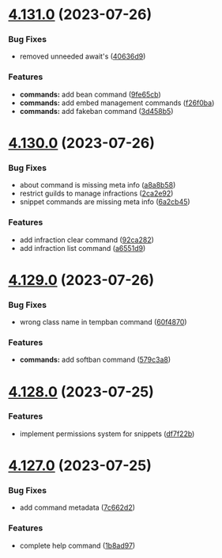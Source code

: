 # [4.131.0](https://github.com/onesoft-sudo/sudobot/compare/v4.130.0...v4.131.0) (2023-07-26)


### Bug Fixes

* removed unneeded await's ([40636d9](https://github.com/onesoft-sudo/sudobot/commit/40636d9d1b25c5ba8d40468e9558f0a67cdeaef1))


### Features

* **commands:** add bean command ([9fe65cb](https://github.com/onesoft-sudo/sudobot/commit/9fe65cb33d3861262db133bde203014a7972eeae))
* **commands:** add embed management commands ([f26f0ba](https://github.com/onesoft-sudo/sudobot/commit/f26f0bae38f474d1f423a43087ffcd6144759087))
* **commands:** add fakeban command ([3d458b5](https://github.com/onesoft-sudo/sudobot/commit/3d458b5e78b77a5e46ba7a6c76ba9a5430917609))



# [4.130.0](https://github.com/onesoft-sudo/sudobot/compare/v4.129.0...v4.130.0) (2023-07-26)


### Bug Fixes

* about command is missing meta info ([a8a8b58](https://github.com/onesoft-sudo/sudobot/commit/a8a8b58cf6affa833e5f278416361239ef4c17c0))
* restrict guilds to manage infractions ([2ca2e92](https://github.com/onesoft-sudo/sudobot/commit/2ca2e925a35f2ec8ac4004ea742dd69298780264))
* snippet commands are missing meta info ([6a2cb45](https://github.com/onesoft-sudo/sudobot/commit/6a2cb45fb8abccad68f58b9a64f9feae54bb0f1a))


### Features

* add infraction clear command ([92ca282](https://github.com/onesoft-sudo/sudobot/commit/92ca282c714918dbecf65fe09838acba31eb93fa))
* add infraction list command ([a6551d9](https://github.com/onesoft-sudo/sudobot/commit/a6551d905d907fa62a516c4f89b273ceb14e2d15))



# [4.129.0](https://github.com/onesoft-sudo/sudobot/compare/v4.128.0...v4.129.0) (2023-07-26)


### Bug Fixes

* wrong class name in tempban command ([60f4870](https://github.com/onesoft-sudo/sudobot/commit/60f487014862dc7b7988e5a82249a32dad137a86))


### Features

* **commands:** add softban command ([579c3a8](https://github.com/onesoft-sudo/sudobot/commit/579c3a852774d822eb87209e72c9c98f4de00bbb))



# [4.128.0](https://github.com/onesoft-sudo/sudobot/compare/v4.127.0...v4.128.0) (2023-07-25)


### Features

* implement permissions system for snippets ([df7f22b](https://github.com/onesoft-sudo/sudobot/commit/df7f22b19ffebb1507eaf167a9b65644cb2f1386))



# [4.127.0](https://github.com/onesoft-sudo/sudobot/compare/v4.126.0...v4.127.0) (2023-07-25)


### Bug Fixes

* add command metadata ([7c662d2](https://github.com/onesoft-sudo/sudobot/commit/7c662d2eb63cdd72dbd695d9a58a821ab6f43c99))


### Features

* complete help command ([1b8ad97](https://github.com/onesoft-sudo/sudobot/commit/1b8ad972e7018da1264e15376e9202ed166d1c34))




